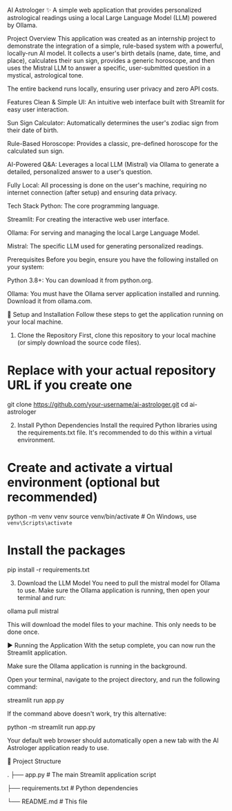 AI Astrologer ✨
A simple web application that provides personalized astrological readings using a local Large Language Model (LLM) powered by Ollama.

Project Overview
This application was created as an internship project to demonstrate the integration of a simple, rule-based system with a powerful, locally-run AI model. It collects a user's birth details (name, date, time, and place), calculates their sun sign, provides a generic horoscope, and then uses the Mistral LLM to answer a specific, user-submitted question in a mystical, astrological tone.

The entire backend runs locally, ensuring user privacy and zero API costs.

Features
Clean & Simple UI: An intuitive web interface built with Streamlit for easy user interaction.

Sun Sign Calculator: Automatically determines the user's zodiac sign from their date of birth.

Rule-Based Horoscope: Provides a classic, pre-defined horoscope for the calculated sun sign.

AI-Powered Q&A: Leverages a local LLM (Mistral) via Ollama to generate a detailed, personalized answer to a user's question.

Fully Local: All processing is done on the user's machine, requiring no internet connection (after setup) and ensuring data privacy.

Tech Stack
Python: The core programming language.

Streamlit: For creating the interactive web user interface.

Ollama: For serving and managing the local Large Language Model.

Mistral: The specific LLM used for generating personalized readings.

Prerequisites
Before you begin, ensure you have the following installed on your system:

Python 3.8+: You can download it from python.org.

Ollama: You must have the Ollama server application installed and running. Download it from ollama.com.

🚀 Setup and Installation
Follow these steps to get the application running on your local machine.

1. Clone the Repository
First, clone this repository to your local machine (or simply download the source code files).

# Replace with your actual repository URL if you create one
git clone https://github.com/your-username/ai-astrologer.git
cd ai-astrologer

2. Install Python Dependencies
Install the required Python libraries using the requirements.txt file. It's recommended to do this within a virtual environment.

# Create and activate a virtual environment (optional but recommended)
python -m venv venv
source venv/bin/activate  # On Windows, use `venv\Scripts\activate`

# Install the packages
pip install -r requirements.txt

3. Download the LLM Model
You need to pull the mistral model for Ollama to use. Make sure the Ollama application is running, then open your terminal and run:

ollama pull mistral

This will download the model files to your machine. This only needs to be done once.

▶️ Running the Application
With the setup complete, you can now run the Streamlit application.

Make sure the Ollama application is running in the background.

Open your terminal, navigate to the project directory, and run the following command:

streamlit run app.py

If the command above doesn't work, try this alternative:

python -m streamlit run app.py

Your default web browser should automatically open a new tab with the AI Astrologer application ready to use.

📂 Project Structure

.
├── app.py              # The main Streamlit application script

├── requirements.txt      # Python dependencies

└── README.md           # This file

